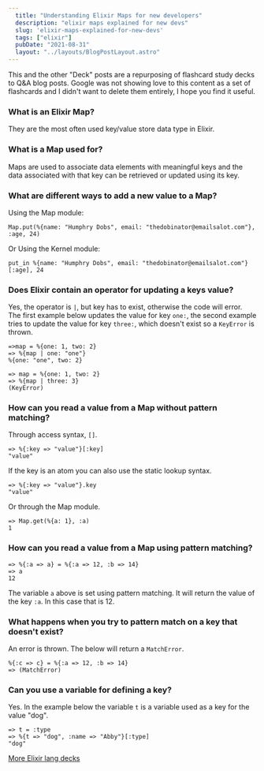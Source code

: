 ```yaml
---
  title: "Understanding Elixir Maps for new developers"
  description: "elixir maps explained for new devs"
  slug: 'elixir-maps-explained-for-new-devs'
  tags: ["elixir"]
  pubDate: "2021-08-31"
  layout: "../layouts/BlogPostLayout.astro"
---
```


This and the other "Deck" posts are a repurposing of flashcard study decks to Q&A blog posts. Google was not showing love to this content as a set of flashcards and I didn't want to delete them entirely, I hope you find it useful.

<h3>What is an Elixir Map?</h3>

They are the most often used key/value store data type in Elixir.


<h3>What is a Map used for?</h3>

Maps are used to associate data elements with meaningful keys and the data associated with that key can be retrieved or updated using its key.


<h3>What are different ways to add a new value to a Map?</h3>

Using the Map module: 
```
Map.put(%{name: "Humphry Dobs", email: "thedobinator@emailsalot.com"}, :age, 24)
``` 
Or Using the Kernel module: 
```
put_in %{name: "Humphry Dobs", email: "thedobinator@emailsalot.com"}[:age], 24
```


<h3>Does Elixir contain an operator for updating a keys value?</h3>

Yes, the operator is `|`, but key has to exist, otherwise the code will error. The first example below updates the value for key `one:`, the second example tries to update the value for key `three:`, which doesn't exist so a `KeyError` is thrown. 
```
=>map = %{one: 1, two: 2} 
=> %{map | one: "one"} 
%{one: "one", two: 2}
``` 
```
=> map = %{one: 1, two: 2}
=> %{map | three: 3} 
(KeyError)
```


<h3>How can you read a value from a Map without pattern matching?</h3>

Through access syntax, `[]`. 
```
=> %{:key => "value"}[:key] 
"value"
``` 
If the key is an atom you can also use the static lookup syntax. 
```
=> %{:key => "value"}.key 
"value"
```
Or through the Map module. 
```
=> Map.get(%{a: 1}, :a) 
1
```


<h3>How can you read a value from a Map using pattern matching?</h3>

```
=> %{:a => a} = %{:a => 12, :b => 14} 
=> a 
12
``` 
The variable `a` above is set using pattern matching. It will return the value of the key `:a`. In this case that is 12.


<h3>What happens when you try to pattern match on a key that doesn't exist?</h3>

An error is thrown. The below will return a `MatchError`. 
```
%{:c => c} = %{:a => 12, :b => 14} 
=> (MatchError)
```


<h3>Can you use a variable for defining a key?</h3>

Yes. In the example below the variable `t` is a variable used as a key for the value "dog". 
```
=> t = :type
=> %{t => "dog", :name => "Abby"}[:type] 
"dog"
```

[More Elixir lang decks](https://www.devdecks.io/tags/elixir-deck)